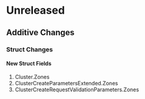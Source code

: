 # Unreleased

## Additive Changes

### Struct Changes

#### New Struct Fields

1. Cluster.Zones
1. ClusterCreateParametersExtended.Zones
1. ClusterCreateRequestValidationParameters.Zones
